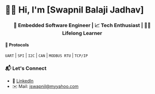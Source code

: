 # 👨‍💻 Hi, I'm [Swapnil Balaji Jadhav]  

<h3 align="center">🚀 Embedded Software Engineer | 📈 Tech Enthusiast  | 👨‍💻 Lifelong Learner</h3>

#### 📶 Protocols
`UART` | `SPI` | `I2C` | `CAN` | `MODBUS RTU` | `TCP/IP`

### 📬 Let's Connect

- 💼 [LinkedIn](https://https://www.linkedin.com/in/swapnil-jadhav03/)
- ✉️ Mail: [jswapnil@myyahoo.com](mailto:jswapnil@myyahoo.com)

